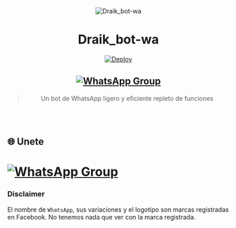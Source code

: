 <div align="center">
<img src="https://i.ibb.co/98yPQVN/LOGO.jpg" alt="Draik_bot-wa" border="0">

# **Draik_bot-wa**
[![Deploy](https://www.herokucdn.com/deploy/button.png)](https://heroku.com/deploy?template=https://github.com/Gabrieltec123/Draik_bot_wa_heroku)

## [![WhatsApp Group](https://img.shields.io/badge/WhatsApp-25D366?style=for-the-badge&logo=whatsapp&logoColor=white)](https://chat.whatsapp.com/KSnkPHPetNl312H8vXLXHG)

> Un bot de WhatsApp ligero y eficiente repleto de funciones <br>
</div><br/>
<br/>



## 🌐 Unete 

# [![WhatsApp Group](https://img.shields.io/badge/WhatsApp-25D366?style=for-the-badge&logo=whatsapp&logoColor=white)](https://chat.whatsapp.com/KSnkPHPetNl312H8vXLXHG)

### Disclaimer
El nombre de `WhatsApp`, sus variaciones y el logotipo son marcas registradas en Facebook. No tenemos nada que ver con la marca registrada.
